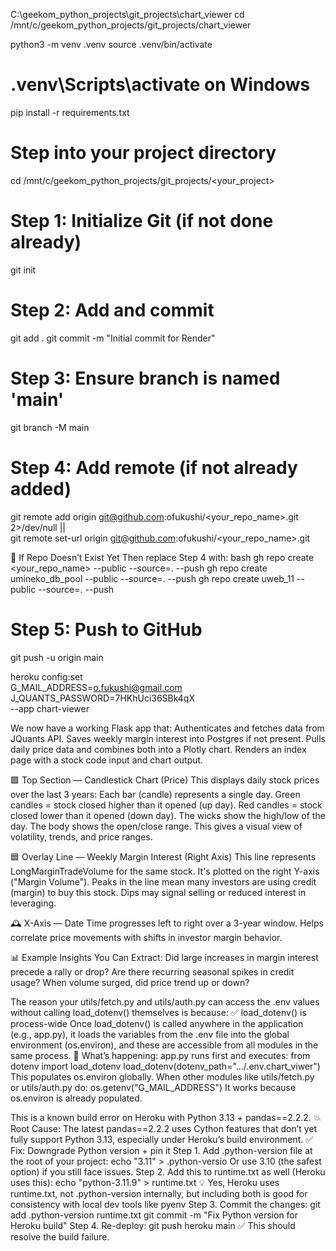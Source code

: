C:\geekom_python_projects\git_projects\chart_viewer
cd /mnt/c/geekom_python_projects/git_projects/chart_viewer

python3 -m venv .venv
source .venv/bin/activate  
# .venv\Scripts\activate on Windows
pip install -r requirements.txt

# Step into your project directory
cd /mnt/c/geekom_python_projects/git_projects/<your_project>

# Step 1: Initialize Git (if not done already)
git init

# Step 2: Add and commit
git add .
git commit -m "Initial commit for Render"

# Step 3: Ensure branch is named 'main'
git branch -M main

# Step 4: Add remote (if not already added)
git remote add origin git@github.com:ofukushi/<your_repo_name>.git 2>/dev/null || \
git remote set-url origin git@github.com:ofukushi/<your_repo_name>.git

🚀 If Repo Doesn’t Exist Yet
Then replace Step 4 with:
bash
gh repo create <your_repo_name> --public --source=. --push
gh repo create umineko_db_pool --public --source=. --push
gh repo create uweb_11 --public --source=. --push

# Step 5: Push to GitHub
git push -u origin main

heroku config:set \
    G_MAIL_ADDRESS=o.fukushi@gmail.com \
    J_QUANTS_PASSWORD=7HKhUci36SBk4qX \
    --app chart-viewer

We now have a working Flask app that:
    Authenticates and fetches data from JQuants API.
    Saves weekly margin interest into Postgres if not present.
    Pulls daily price data and combines both into a Plotly chart.
    Renders an index page with a stock code input and chart output.

🟩 Top Section — Candlestick Chart (Price)
This displays daily stock prices over the last 3 years:
    Each bar (candle) represents a single day.
    Green candles = stock closed higher than it opened (up day).
    Red candles = stock closed lower than it opened (down day).
    The wicks show the high/low of the day.
    The body shows the open/close range.
This gives a visual view of volatility, trends, and price ranges.

🟦 Overlay Line — Weekly Margin Interest (Right Axis)
    This line represents LongMarginTradeVolume for the same stock.
    It's plotted on the right Y-axis ("Margin Volume").
    Peaks in the line mean many investors are using credit (margin) to buy this stock.
    Dips may signal selling or reduced interest in leveraging.

🕰️ X-Axis — Date
    Time progresses left to right over a 3-year window.
    Helps correlate price movements with shifts in investor margin behavior.

📊 Example Insights You Can Extract:
    Did large increases in margin interest precede a rally or drop?
    Are there recurring seasonal spikes in credit usage?
    When volume surged, did price trend up or down?

The reason your utils/fetch.py and utils/auth.py can access the .env values without calling load_dotenv() themselves is because:
✅ load_dotenv() is process-wide
Once load_dotenv() is called anywhere in the application (e.g., app.py), it loads the variables from the .env file into the global environment (os.environ), and these are accessible from all modules in the same process.
📌 What’s happening:
    app.py runs first and executes:
from dotenv import load_dotenv
load_dotenv(dotenv_path=".../.env.chart_viwer")
This populates os.environ globally.
When other modules like utils/fetch.py or utils/auth.py do:
os.getenv("G_MAIL_ADDRESS")
It works because os.environ is already populated.

This is a known build error on Heroku with Python 3.13 + pandas==2.2.2.
💥 Root Cause:
The latest pandas==2.2.2 uses Cython features that don’t yet fully support Python 3.13, especially under Heroku’s build environment.
✅ Fix: Downgrade Python version + pin it
Step 1. Add .python-version file at the root of your project:
echo "3.11" > .python-versio
Or use 3.10 (the safest option) if you still face issues.
Step 2. Add this to runtime.txt as well (Heroku uses this):
echo "python-3.11.9" > runtime.txt
    💡 Yes, Heroku uses runtime.txt, not .python-version internally, but including both is good for consistency with local dev tools like pyenv
Step 3. Commit the changes:
git add .python-version runtime.txt
git commit -m "Fix Python version for Heroku build"
Step 4. Re-deploy:
git push heroku main
✅ This should resolve the build failure.
